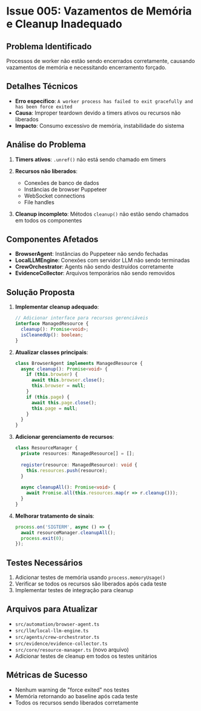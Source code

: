 # Issue 005: Vazamentos de Memória e Cleanup Inadequado

## Problema Identificado
Processos de worker não estão sendo encerrados corretamente, causando vazamentos de memória e necessitando encerramento forçado.

## Detalhes Técnicos
- **Erro específico**: `A worker process has failed to exit gracefully and has been force exited`
- **Causa**: Improper teardown devido a timers ativos ou recursos não liberados
- **Impacto**: Consumo excessivo de memória, instabilidade do sistema

## Análise do Problema
1. **Timers ativos**: `.unref()` não está sendo chamado em timers
2. **Recursos não liberados**: 
   - Conexões de banco de dados
   - Instâncias de browser Puppeteer
   - WebSocket connections
   - File handles

3. **Cleanup incompleto**: Métodos `cleanup()` não estão sendo chamados em todos os componentes

## Componentes Afetados
- **BrowserAgent**: Instâncias do Puppeteer não sendo fechadas
- **LocalLLMEngine**: Conexões com servidor LLM não sendo terminadas
- **CrewOrchestrator**: Agents não sendo destruídos corretamente
- **EvidenceCollector**: Arquivos temporários não sendo removidos

## Solução Proposta
1. **Implementar cleanup adequado**:
   ```typescript
   // Adicionar interface para recursos gerenciáveis
   interface ManagedResource {
     cleanup(): Promise<void>;
     isCleanedUp(): boolean;
   }
   ```

2. **Atualizar classes principais**:
   ```typescript
   class BrowserAgent implements ManagedResource {
     async cleanup(): Promise<void> {
       if (this.browser) {
         await this.browser.close();
         this.browser = null;
       }
       if (this.page) {
         await this.page.close();
         this.page = null;
       }
     }
   }
   ```

3. **Adicionar gerenciamento de recursos**:
   ```typescript
   class ResourceManager {
     private resources: ManagedResource[] = [];
     
     register(resource: ManagedResource): void {
       this.resources.push(resource);
     }
     
     async cleanupAll(): Promise<void> {
       await Promise.all(this.resources.map(r => r.cleanup()));
     }
   }
   ```

4. **Melhorar tratamento de sinais**:
   ```typescript
   process.on('SIGTERM', async () => {
     await resourceManager.cleanupAll();
     process.exit(0);
   });
   ```

## Testes Necessários
1. Adicionar testes de memória usando `process.memoryUsage()`
2. Verificar se todos os recursos são liberados após cada teste
3. Implementar testes de integração para cleanup

## Arquivos para Atualizar
- `src/automation/browser-agent.ts`
- `src/llm/local-llm-engine.ts`
- `src/agents/crew-orchestrator.ts`
- `src/evidence/evidence-collector.ts`
- `src/core/resource-manager.ts` (novo arquivo)
- Adicionar testes de cleanup em todos os testes unitários

## Métricas de Sucesso
- Nenhum warning de "force exited" nos testes
- Memória retornando ao baseline após cada teste
- Todos os recursos sendo liberados corretamente
